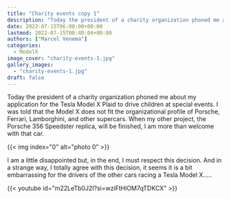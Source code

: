 ```yaml
---
title: "Charity events copy 1"
description: "Today the president of a charity organization phoned me about my application for the Tesla Model X Plaid to drive children at special events. I was told that the Model X does not fit the organizational profile of Porsche, Ferrari, Lamborghini, and other supercars. When my other project, the Porsche 356 Speedster replica, will be finished, I am more than welcome with that car.I am a little disappointed but, in the end, I must respect this decision. And in a strange way, I totally agree with this"
date: 2022-07-15T06:00:00+00:00
lastmod: 2022-07-15T00:40:04+00:00
authors: ["Marcel Venema"]
categories:
  - ModelX
image_cover: "charity-events-1.jpg"
gallery_images:
  - "charity-events-1.jpg"
draft: false
---
```


Today the president of a charity organization phoned me about my application for the Tesla Model X Plaid to drive children at special events. I was told that the Model X does not fit the organizational profile of Porsche, Ferrari, Lamborghini, and other supercars. When my other project, the Porsche 356 Speedster replica, will be finished, I am more than welcome with that car.

{{< img index="0" alt="photo 0" >}}

I am a little disappointed but, in the end, I must respect this decision. And in a strange way, I totally agree with this decision, it seems it is a bit embarrassing for the drivers of the other cars racing a Tesla Model X…..

{{< youtube id="m22LeTb0J2I?si=wziFtHlOM7qTDKCX" >}}
